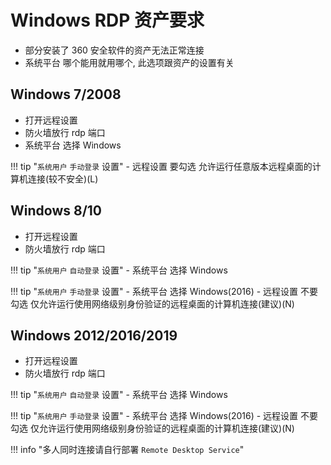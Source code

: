 # Windows RDP 资产要求

- 部分安装了 360 安全软件的资产无法正常连接
- 系统平台 哪个能用就用哪个, 此选项跟资产的设置有关

## Windows 7/2008

- 打开远程设置
- 防火墙放行 rdp 端口
- 系统平台 选择 Windows

!!! tip "`系统用户` `手动登录` 设置"
    - 远程设置 要勾选 允许运行任意版本远程桌面的计算机连接(较不安全)(L)

## Windows 8/10

- 打开远程设置
- 防火墙放行 rdp 端口

!!! tip "`系统用户` `自动登录` 设置"
    - 系统平台 选择 Windows

!!! tip "`系统用户` `手动登录` 设置"
    - 系统平台 选择 Windows(2016)
    - 远程设置 不要勾选 仅允许运行使用网络级别身份验证的远程桌面的计算机连接(建议)(N)

## Windows 2012/2016/2019

- 打开远程设置
- 防火墙放行 rdp 端口

!!! tip "`系统用户` `自动登录` 设置"
    - 系统平台 选择 Windows

!!! tip "`系统用户` `手动登录` 设置"
    - 系统平台 选择 Windows(2016)
    - 远程设置 不要勾选 仅允许运行使用网络级别身份验证的远程桌面的计算机连接(建议)(N)

!!! info "多人同时连接请自行部署 `Remote Desktop Service`"
